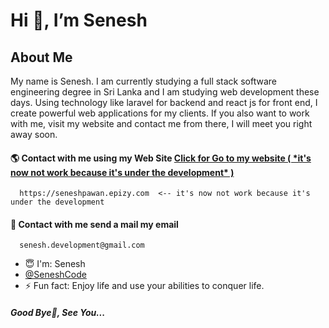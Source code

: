 <h1>Hi 👋, I’m Senesh </h1>   
<h2>About Me</h2>   

My name is Senesh. I am currently studying a full stack software engineering degree in Sri Lanka and I am studying web development these days. Using technology like laravel for backend and react js for front end, I create powerful web applications for my clients. If you also want to work with me, visit my website and contact me from there, I will meet you right away soon.

<h4>🌎 Contact with me using my Web Site <a href="https://seneshpawan.epizy.com">Click for Go to my website ( *it's now not work because it's under the development* ) </a></h4>   

```
  https://seneshpawan.epizy.com  <-- it's now not work because it's under the development
```

<h4>💬 Contact with me send a mail my email</h4>  

```
  senesh.development@gmail.com
```
   
- 😇 I'm: Senesh
- <a href="github.com/SeneshCode">@SeneshCode</a>
- ⚡ Fun fact: Enjoy life and use your abilities to conquer life.

<h5>Good Bye👋, See You...</h5>   


        
<!---
SeneshCode/SeneshCode is a ✨ special ✨ repository because its `README.md` (this file) appears on your GitHub profile.
You can click the Preview link to take a look at your changes.
--->
